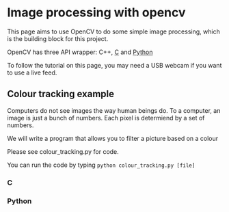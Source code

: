 # Image processing with opencv

This page aims to use OpenCV to do some simple image processing, which is the building block for this project.

OpenCV has three API wrapper: C++, [C](#C) and [Python](#Python)

To follow the tutorial on this page, you may need a USB webcam if you want to use a live feed.

## Colour tracking example

Computers do not see images the way human beings do. To a computer, an image is just a bunch of numbers. Each pixel is determiend by a set of numbers.

We will write a program that allows you to filter a picture based on a colour

Please see colour_tracking.py for code.

You can run the code by typing `python colour_tracking.py [file]`



### C <a id="C"></a>



### Python <a id="Python"></a>

